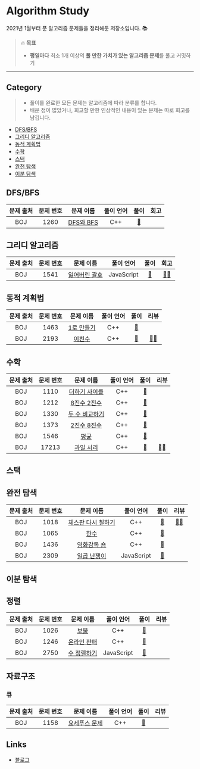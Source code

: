 # Algorithm Study
2021년 1월부터 푼 알고리즘 문제들을 정리해둔 저장소입니다. :books:

> :fire: **목표**
> * **평일마다** 최소 1개 이상의 **풀 만한 가치가 있는 알고리즘 문제**를 풀고 커밋하기

---

## Category
> * 풀이를 완료한 모든 문제는 알고리즘에 따라 분류를 합니다.
> * 배운 점이 많았거나, 회고할 만한 인상적인 내용이 있는 문제는 따로 회고를 남깁니다.
 * [DFS/BFS](https://github.com/raejoonee/Algorithm#DFS/BFS)
 * [그리디 알고리즘](https://github.com/raejoonee/Algorithm#그리디-알고리즘)
 * [동적 계획법](https://github.com/raejoonee/Algorithm#동적-계획법)
 * [수학](https://github.com/raejoonee/Algorithm#수학)
 * [스택](https://github.com/raejoonee/Algorithm#스택)
 * [완전 탐색](https://github.com/raejoonee/Algorithm#완전-탐색)
 * [이분 탐색](https://github.com/raejoonee/Algorithm#이분-탐색)
 
## DFS/BFS

| 문제 출처 | 문제 번호 | 문제 이름 | 풀이 언어 | 풀이 | 회고 |
| :---: | :---: | :---: | :---: | :---: | :---: |
| BOJ | 1260 | [DFS와 BFS](http://boj.kr/1260) | C++ | [:memo:](DFS:BFS/1260.cpp) | |

## 그리디 알고리즘

| 문제 출처 | 문제 번호 | 문제 이름 | 풀이 언어 | 풀이 | 회고 |
| :---: | :---: | :---: | :---: | :---: | :---: |
| BOJ | 1541 | [잃어버린 괄호](http://boj.kr/1541) | JavaScript | [:memo:](그리디%20알고리즘/1541.js) | [:technologist:](https://raejoonee.tistory.com/11) |

## 동적 계획법

| 문제 출처 | 문제 번호 | 문제 이름 | 풀이 언어 | 풀이 | 리뷰 |
| :---: | :---: | :---: | :---: | :---: | :---: |
| BOJ | 1463 | [1로 만들기](http://boj.kr/1463) | C++ | [:memo:](동적%20계획법/1463.cpp) | |
| BOJ | 2193 | [이친수](http://boj.kr/2193) | C++ | [:memo:](동적%20계획법/2193.cpp) | [:technologist:](https://raejoonee.tistory.com/5) |
 
## 수학

| 문제 출처 | 문제 번호 | 문제 이름 | 풀이 언어 | 풀이 | 리뷰 |
| :---: | :---: | :---: | :---: | :---: | :---: |
| BOJ | 1110 | [더하기 사이클](http://boj.kr/1110) | C++ | [:memo:](수학/1110.cpp) | |
| BOJ | 1212 | [8진수 2진수](http://boj.kr/1212) | C++ | [:memo:](수학/1212.cpp) | |
| BOJ | 1330 | [두 수 비교하기](http://boj.kr/1330) | C++ | [:memo:](수학/1330.cpp) | |
| BOJ | 1373 | [2진수 8진수](http://boj.kr/1373) | C++ | [:memo:](수학/1373.cpp) | |
| BOJ | 1546 | [평균](http://boj.kr/1546) | C++ | [:memo:](수학/1546.cpp) | |
| BOJ | 17213 | [과일 서리](http://boj.kr/17213) | C++ | [:memo:](수학/17213.cpp) | [:technologist:](https://raejoonee.tistory.com/4) |
 
## 스택
 
## 완전 탐색

| 문제 출처 | 문제 번호 | 문제 이름 | 풀이 언어 | 풀이 | 리뷰 |
| :---: | :---: | :---: | :---: | :---: | :---: |
| BOJ | 1018 | [체스판 다시 칠하기](http://boj.kr/1018) | C++ | [:memo:](완전%20탐색/1018.cpp) | [:technologist:](https://raejoonee.tistory.com/6) |
| BOJ | 1065 | [한수](http://boj.kr/1065) | C++ | [:memo:](완전%20탐색/1065.cpp) | |
| BOJ | 1436 | [영화감독 숌](http://boj.kr/1436) | C++ | [:memo:](완전%20탐색/1436.cpp) | |
| BOJ | 2309 | [일곱 난쟁이](http://boj.kr/1065) | JavaScript | [:memo:](완전%20탐색/2309.js) | |
 
## 이분 탐색
 
## 정렬
| 문제 출처 | 문제 번호 | 문제 이름 | 풀이 언어 | 풀이 | 리뷰 |
| :---: | :---: | :---: | :---: | :---: | :---: |
| BOJ | 1026 | [보물](http://boj.kr/1026) | C++ | [:memo:](정렬/1026.cpp) | |
| BOJ | 1246 | [온라인 판매](http://boj.kr/1246) | C++ | [:memo:](정렬/1246.cpp) | |
| BOJ | 2750 | [수 정렬하기](http://boj.kr/2750) | JavaScript | [:memo:](정렬/2750.js) | |

## 자료구조
### 큐
| 문제 출처 | 문제 번호 | 문제 이름 | 풀이 언어 | 풀이 | 리뷰 |
| :---: | :---: | :---: | :---: | :---: | :---: |
| BOJ | 1158 | [요세푸스 문제](http://boj.kr/1158) | C++ | [:memo:](자료구조/큐/1158.cpp) | |

## Links
 * [블로그](https://raejoonee.tistory.com)
